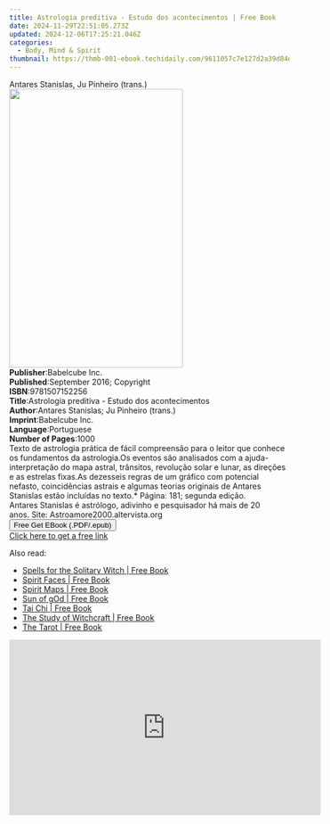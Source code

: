 ```yaml
---
title: Astrologia preditiva - Estudo dos acontecimentos | Free Book
date: 2024-11-29T22:51:05.273Z
updated: 2024-12-06T17:25:21.046Z
categories:
  - Body, Mind & Spirit
thumbnail: https://thmb-001-ebook.techidaily.com/9611057c7e127d2a39d84d55a52688e3662cafb1d896a4ffb05b4401047ff41f.jpg
---
```

<main id="book-container">
  <div class="flex flex-col">
    <div class="book-brief flex-1 py-6 px-4 sm:p-6 md:py-10 md:px-8">
      <!-- brief-->
      <div class="book-brief-main">Antares Stanislas, Ju Pinheiro (trans.)</div>
    </div>
    <div
      class="book-meta-info flex-1 grid gap-4 col-start-1 col-end-3 row-start-1 sm:mb-6 sm:grid-cols-4 lg:gap-6 lg:col-start-2 lg:row-end-6 lg:row-span-6 lg:mb-0"
    >
      <div
        class="book-meta-info-left place-content-center mt-4 p-4 text-sm leading-6 col-start-2 col-span-2 dark:text-slate-400"
      >
        <img
          class="w-full h-500 object-cover rounded-lg sm:h-255 sm:col-span-2 lg:col-span-full"
          src="https://img-001-ebook.techidaily.com/cafc1ea29ed9012681ca0deff32818efd6ad5ecf2c49ebb4e8724f6b3111a56a.jpg"
          alt=""
          width="312"
          height="500"
        />
      </div>
      <div
        class="book-meta-info-right mt-2 col-start-1 row-start-2 col-span-3 self-center"
      >
        <!-- meta data  -->
        <div class="flex flex-col px-4 md:px-8">
          <div class="flex-1">
            <strong>Publisher</strong>:<span class="px-2">Babelcube Inc.</span>
          </div>
          <div class="flex-1">
            <strong>Published</strong>:<span class="px-2"
              >September 2016; Copyright</span
            >
          </div>
          <div class="flex-1">
            <strong>ISBN</strong>:<span class="px-2">9781507152256</span>
          </div>
          <div class="flex-1">
            <strong>Title</strong>:<span class="px-2"
              >Astrologia preditiva - Estudo dos acontecimentos</span
            >
          </div>
          <div class="flex-1">
            <strong>Author</strong>:<span class="px-2"
              >Antares Stanislas; Ju Pinheiro (trans.)</span
            >
          </div>
          <div class="flex-1">
            <strong>Imprint</strong>:<span class="px-2">Babelcube Inc.</span>
          </div>
          <div class="flex-1">
            <strong>Language</strong>:<span class="px-2">Portuguese</span>
          </div>
          <div class="flex-1">
            <strong>Number of Pages</strong>:<span class="px-2">1000</span>
          </div>
        </div>
      </div>
    </div>
    <div class="book-description flex-1 py-6 px-4 sm:p-6 md:py-10 md:px-8">
      <div class="book-description-main">
        <div accordion-content="" id="description">
          Texto de astrologia prática de fácil compreensão para o leitor que
          conhece os fundamentos da astrologia.Os eventos são analisados com a
          ajuda-interpretação do mapa astral, trânsitos, revolução solar e
          lunar, as direções e as estrelas fixas.As dezesseis regras de um
          gráfico com potencial nefasto, coincidências astrais e algumas teorias
          originais de Antares Stanislas estão incluídas no texto.* Página: 181;
          segunda edição.&nbsp;<br />Antares Stanislas é astrólogo, adivinho e
          pesquisador há mais de 20 anos.&nbsp;Site:
          Astroamore2000.altervista.org<br />
        </div>
      </div>
    </div>
    <div class="book-excerpts flex-1 py-6 px-4 sm:p-6 md:py-10 md:px-8"></div>
    <div
      class="book-about-author flex-1 py-6 px-4 sm:p-6 md:py-10 md:px-8"
    ></div>
    <div class="book-free-get flex-1 py-6 px-4 sm:p-6 md:py-10 md:px-8">
      <button
        id="btn-free-get"
        class="bg-blue-500 hover:bg-blue-700 text-white font-bold py-2 px-4 rounded"
      >
        Free Get EBook (.PDF/.epub)
      </button>
      <div id="countdown-display" class="px-2 text-lg mt-2"></div>
      <a
        id="free-link"
        class="hidden bg-blue-500 hover:bg-blue-700 text-white font-bold py-2 px-4 rounded"
        href="https://www.ebooks.com/en-us/book/95812551/astrologia-preditiva-estudo-dos-acontecimentos/antares-stanislas/"
        target="_blank"
        >Click here to get a free link</a
      >
    </div>
    <script>
      let countdownTime = 0;
      let countdownInterval = null;
      document
        .getElementById('btn-free-get')
        .addEventListener('click', startCountdown);
      function startCountdown() {
        countdownTime = new Date().getTime() + 60000 * 3;
        countdownInterval = setInterval(updateCountdown, 1000);
        document.getElementById('btn-free-get').disabled = true;
        document
          .getElementById('btn-free-get')
          .classList.add('bg-gray-500', 'cursor-not-allowed');
      }
      function updateCountdown() {
        let currentTime = new Date().getTime();
        let timeLeft = countdownTime - currentTime;
        let secondsLeft = Math.floor(timeLeft / 1000);
        document.getElementById('countdown-display').innerHTML =
          `Remaining time: ${secondsLeft} seconds.`;
        if (secondsLeft <= 0) {
          clearInterval(countdownInterval);
          document.getElementById('btn-free-get').classList.add('hidden');
          document.getElementById('free-link').classList.remove('hidden');
          document.getElementById('countdown-display').innerHTML = '';
        }
      }
    </script>
  </div>
</main>

<ins class="adsbygoogle"
      style="display:block"
      data-ad-client="ca-pub-7571918770474297"
      data-ad-slot="8358498916"
      data-ad-format="auto"
      data-full-width-responsive="true"></ins>
    

<span class="atpl-alsoreadstyle">Also read:</span>
<div><ul>
<li><a href="https://novels-ebooks.techidaily.com/1126063-9781609255749-spells-for-the-solitary-witch/"><u>Spells for the Solitary Witch | Free Book</u></a></li>
<li><a href="https://novels-ebooks.techidaily.com/1126065-9781609255756-spirit-faces/"><u>Spirit Faces | Free Book</u></a></li>
<li><a href="https://novels-ebooks.techidaily.com/1126066-9781609250300-spirit-maps/"><u>Spirit Maps | Free Book</u></a></li>
<li><a href="https://novels-ebooks.techidaily.com/1126085-9781609250782-sun-of-god/"><u>Sun of gOd | Free Book</u></a></li>
<li><a href="https://novels-ebooks.techidaily.com/1126089-9781609257101-tai-chi/"><u>Tai Chi | Free Book</u></a></li>
<li><a href="https://novels-ebooks.techidaily.com/1126083-9781609255046-the-study-of-witchcraft/"><u>The Study of Witchcraft | Free Book</u></a></li>
<li><a href="https://novels-ebooks.techidaily.com/1126098-9781609255718-the-tarot/"><u>The Tarot | Free Book</u></a></li>
</ul></div>

<!-- affiliate ads begin -->
<iframe width="560" height="315" src="https://www.youtube.com/embed/qfCSLAhd4FY?si=CUBztmilaeAwl1lw" title="YouTube video player" frameborder="0" allow="accelerometer; autoplay; clipboard-write; encrypted-media; gyroscope; picture-in-picture; web-share" referrerpolicy="strict-origin-when-cross-origin" allowfullscreen></iframe>
<!-- affiliate ads end -->

